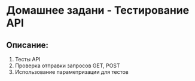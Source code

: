 # Домашнее задани - Тестирование API
## Описание:
   1) Тесты API
   2) Проверка отправки запросов GET, POST
   3) Использование параметризации для тестов
